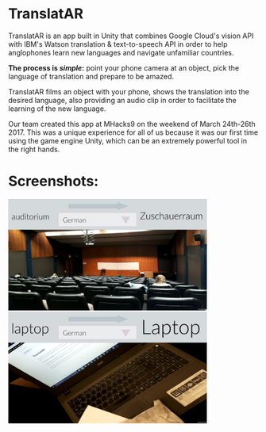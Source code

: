 # TranslatAR
TranslatAR is an app built in Unity that combines Google Cloud's vision API with IBM's Watson translation & text-to-speech API in order to help anglophones learn new languages and navigate unfamiliar countries.

**The process is *simple*:** point your phone camera at an object, pick the language of translation and prepare to be amazed.

TranslatAR films an object with your phone, shows the translation into the desired language, also providing an audio clip in order to facilitate the learning of the new language.

Our team created this app at MHacks9 on the weekend of March 24th-26th 2017. 
This was a unique experience for all of us because it was our first time using the game engine Unity, which can be an extremely powerful tool in the right hands.

# Screenshots:

<img src="https://github.com/jurcaua/github_image_hosting/blob/master/TranslatAR/translatAR-test-pic1.png" width="400">
<img src="https://github.com/jurcaua/github_image_hosting/blob/master/TranslatAR/translatAR-test-pic2.png" width="400">
